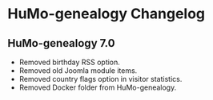 HuMo-genealogy Changelog
========================

## HuMo-genealogy 7.0


* Removed birthday RSS option.
* Removed old Joomla module items.
* Removed country flags option in visitor statistics.
* Removed Docker folder from HuMo-genealogy.